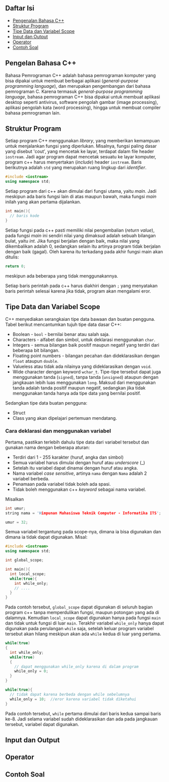 ## Daftar Isi

* [Pengenalan Bahasa C++](https://github.com/Abdunnafi25/Modul-HGTS-01#pengelan-bahasa-c)
* [Struktur Program](https://github.com/Abdunnafi25/Modul-HGTS-01#struktur-program)
* [Tipe Data dan Variabel Scope](https://github.com/Abdunnafi25/Modul-HGTS-01#tipe-data-dan-variabel-scope)
* [Input dan Output](https://github.com/Abdunnafi25/Modul-HGTS-01#input-dan-output)
* [Operator](https://github.com/Abdunnafi25/Modul-HGTS-01#operator)
* [Contoh Soal](https://github.com/Abdunnafi25/Modul-HGTS-01#contoh-soal)

## Pengelan Bahasa C++
Bahasa Pemrograman C++ adalah bahasa pemrograman komputer yang bisa dipakai untuk membuat berbagai aplikasi (_general-purpose programming language_), dan merupakan pengembangan dari bahasa pemrograman C. Karena termasuk _general-purpose programming language_, bahasa pemrograman C++ bisa dipakai untuk membuat aplikasi desktop seperti antivirus, software pengolah gambar (image processing), aplikasi pengolah kata (word processing), hingga untuk membuat compiler bahasa pemrograman lain.


## Struktur Program
Setiap program C++ menggunakan _library_, yang memberikan kemampuan untuk menjalankan fungsi yang diperlukan. Misalnya, fungsi paling dasar yang disebut 'cout', yang mencetak ke layar, terdapat dalam file header `iostream`. Jadi agar program dapat mencetak sesuatu ke layar komputer, program c++ harus menyertakan (_include_) header `iostream`. Baris berikutnya adalah `std` yang merupakan ruang lingkup dari _identifier_.
```cpp
#include <iostream>
using namespace std;
```
Setiap program dari c++ akan dimulai dari fungsi utama, yaitu _main_. Jadi meskipun ada baris fungsi lain di atas maupun bawah, maka fungsi _main_ inilah yang akan pertama dijalankan.
```cpp
int main(){
  // baris kode
}
```
Setiap fungsi pada c++ pasti memiliki nilai pengembalian (_return value_), pada fungsi _main_ ini sendiri nilai yang dimaksud adalah sebuah bilangan bulat, yaitu _int_. Jika fungsi berjalan dengan baik, maka nilai yang dikembalikan adalah 0, sedangkan selain itu artinya program tidak berjalan dengan baik (gagal). Oleh karena itu terkadang pada akhir fungsi main akan ditulis:
```c++
return 0;
```
meskipun ada beberapa yang tidak menggunakannya.

Setiap baris perintah pada c++ harus diakhiri dengan `;` yang menyatakan baris perintah selesai karena jika tidak, program akan mengalami eror.

## Tipe Data dan Variabel Scope
C++ menyediakan serangkaian tipe data bawaan dan buatan pengguna. Tabel berikut mencantumkan tujuh tipe data dasar C++:
- Boolean - `bool` - bernilai benar atau salah saja.
- Characters - alfabet dan simbol, untuk deklarasi menggunakan `char`.
- Integers - semua bilangan baik positif maupun negatif yang terdiri dari beberapa bit bilangan.
- Floating point numbers - bilangan pecahan dan dideklarasikan dengan `float` ataupun `double`.
- Valueless atau tidak ada nilainya yang dideklarasikan dengan `void`.
- Wide character dengan keyword `wchar_t`.
Tipe-tipe tersebut dapat juga menggunakan tanda (`signed`), tanpa tanda (`unsigned`) ataupun dengan jangkauan lebih luas menggunakan `long`. Maksud dari menggunakan tanda adalah tanda positif maupun negatif, sedangkan jika tidak menggunakan tanda hanya ada tipe data yang bernilai positif.

Sedangkan tipe data buatan pengguna:
- Struct
- Class
yang akan dipelajari pertemuan mendatang.

### Cara deklarasi dan menggunakan variabel
Pertama, pastikan terlebih dahulu tipe data dari variabel tersebut dan gunakan nama dengan beberapa aturan:
- Terdiri dari 1 - 255 karakter (huruf, angka dan simbol)
- Semua variabel harus dimulai dengan huruf atau _underscore_ (\_)
- Setelah itu variabel dapat dinamai dengan huruf atau angka.
- Nama variabel _case sensitive_, artinya `nama` dengan `Nama` adalah 2 variabel berbeda.
- Penamaan pada variabel tidak boleh ada spasi.
- Tidak boleh menggunakan c++ _keyword_ sebagai nama variabel.

Misalkan
```c++
int umur;
string nama = 'Himpunan Mahasiswa Teknik Computer - Informatika ITS';

umur = 32;
```

Semua variabel tergantung pada scope-nya, dimana ia bisa digunakan dan dimana ia tidak dapat digunakan. Misal:
```c++
#include <iostream>
using namespace std;

int global_scope;

int main(){
  int local_scope;
  while(true){
    int while_only;
    // ....
  }
}
```

Pada contoh tersebut, `global_scope` dapat digunakan di seluruh bagian program c++ tanpa memperdulikan fungsi, maupun potongan yang ada di dalamnya. Kemudian `local_scope` dapat digunakan hanya pada fungsi `main` dan tidak untuk fungsi di luar `main`. Terakhir variabel `while_only` hanya dapat digunakan pada perulangan `while` saja, setelah keluar program variabel tersebut akan hilang meskipun akan ada `while` kedua di luar yang pertama.
```c++
while(true)
{
  int while_only;
  while(true)
  {
    // dapat menggunakan while_only karena di dalam program
    while_only = 0;
  }
}

while(true){
  // tidak dapat karena berbeda dengan while sebelumnya
  while_only = 10;  //eror karena variabel tidak diketahui
}
```
Pada contoh tersebut, `while` pertama dimulai dari baris kedua sampai baris ke-8. Jadi selama variabel sudah dideklarasikan dan ada pada jangkauan tersebut, variabel dapat digunakan.

## Input dan Output



## Operator



## Contoh Soal
